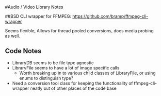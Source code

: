 #Audio / Video Library Notes

##BSD CLI wrapper for FFMPEG:
https://github.com/bramp/ffmpeg-cli-wrapper

Seems flexible, Allows for thread pooled conversions, does media probing as well. 

## Code Notes

* LibraryDB seems to be file type agnostic
* LibraryFile seems to have a lot of image specific calls
    * Worth breaking up in to various child classes of LibraryFile, or using enums to distinguish type?
* Need a conversion tool class for keeping the functionality of ffmpeg-cli-wrapper neatly out of other places of the code base


